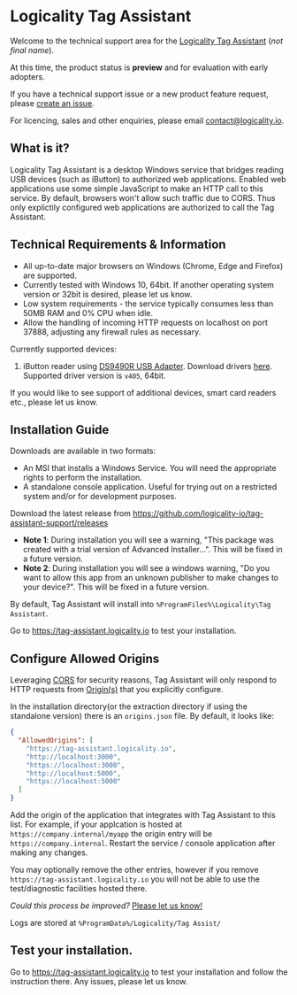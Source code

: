 # Logicality Tag Assistant

Welcome to the technical support area for the [Logicality Tag Assistant](https://tag-assistant.logicality.io) (_not final name_).

At this time, the product status is **preview** and for evaluation with early adopters.

If you have a technical support issue or a new product feature request, please [create an issue](https://github.com/logicality-io/tag-assistant-support/issues/new).

For licencing, sales and other enquiries, please email contact@logicality.io.

## What is it?

Logicality Tag Assistant is a desktop Windows service that bridges reading USB devices (such as iButton) to authorized web applications. Enabled web
applications use some simple JavaScript to make an HTTP call to this service. By default, browsers won't allow such traffic due to CORS. Thus only explictily configured
web applications are authorized to call the Tag Assistant.

## Technical Requirements & Information

- All up-to-date major browsers on Windows (Chrome, Edge and Firefox) are supported.
- Currently tested with Windows 10, 64bit. If another operating system version or 32bit is desired, please let us know.
- Low system requirements - the service typically consumes less than 50MB RAM and 0% CPU when idle.
- Allow the handling of incoming HTTP requests on localhost on port 37888, adjusting any firewall rules as necessary.

Currently supported devices:

1. iButton reader using [DS9490R USB Adapter](https://www.maximintegrated.com/en/products/ibutton-one-wire/ibutton/DS9490R.html). Download drivers [here](https://www.maximintegrated.com/en/products/ibutton-one-wire/one-wire/software-tools/drivers/download-1-wire-ibutton-drivers-for-windows.html). Supported driver version is `v405`, 64bit.

If you would like to see support of additional devices, smart card readers etc., please let us know.

## Installation Guide

Downloads are available in two formats:

- An MSI that installs a Windows Service. You will need the appropriate rights to perform the installation.
- A standalone console application. Useful for trying out on a restricted system and/or for development purposes.
  
Download the latest release from https://github.com/logicality-io/tag-assistant-support/releases

- **Note 1**: During installation you will see a warning, "This package was created with a trial version of Advanced Installer...". This will be fixed
in a future version.
- **Note 2**: During installation you will see a windows warning, "Do you want to allow this app from an unknown publisher to make changes to your device?". This will be fixed
in a future version.

By default, Tag Assistant will install into `%ProgramFiles%\Logicality\Tag Assistant`.

Go to https://tag-assistant.logicality.io to test your installation.

## Configure Allowed Origins

Leveraging [CORS](https://en.wikipedia.org/wiki/Cross-origin_resource_sharing) for security reasons, Tag Assistant will only respond to
HTTP requests from [Origin(s)](https://developer.mozilla.org/en-US/docs/Web/HTTP/Headers/Origin) that you explicitly configure.

In the installation directory(or the extraction directory if using the standalone version) there is an `origins.json` file. 
By default, it looks like:

```json
{
  "AllowedOrigins": [
    "https://tag-assistant.logicality.io",
    "http://localhost:3000",
    "https://localhost:3000",
    "http://localhost:5000",
    "https://localhost:5000"
  ]
}
```

Add the origin of the application that integrates with Tag Assistant to this list. For example, if your applcation is hosted
at `https://company.internal/myapp` the origin entry will be `https://company.internal`. Restart the service / console application 
after making any changes. 

You may optionally remove the other entries, however if you remove `https://tag-assistant.logicality.io`
you will not be able to use the test/diagnostic facilities hosted there. 

_Could this process be improved?_ [Please let us know!](https://github.com/logicality-io/tag-assistant-support/issues/new)

Logs are stored at `%ProgramData%/Logicality/Tag Assist/`

## Test your installation.

Go to https://tag-assistant.logicality.io to test your installation and follow the instruction there. Any issues, please let us know.
